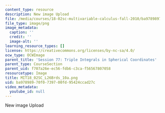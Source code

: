 ```yaml
---
content_type: resource
description: New image Upload
file: /media/courses/18-02sc-multivariable-calculus-fall-2010/ba97898970f0739700fd95424ccad27c_MIT18_02SC_L26Brds_10a.png
file_type: image/png
image_metadata:
  caption: ''
  credit: ''
  image-alt: ''
learning_resource_types: []
license: https://creativecommons.org/licenses/by-nc-sa/4.0/
ocw_type: OCWImage
parent_title: 'Session 77: Triple Integrals in Spherical Coordinates'
parent_type: CourseSection
parent_uid: f707a26e-ec56-fdb6-c3ca-f56567807058
resourcetype: Image
title: MIT18_02SC_L26Brds_10a.png
uid: ba978989-70f0-7397-00fd-95424ccad27c
video_metadata:
  youtube_id: null
---
```

New image Upload